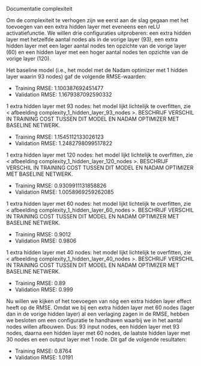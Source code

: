 Documentatie complexiteit

Om de complexiteit te verhogen zijn we eerst aan de slag gegaan met het toevoegen van een extra hidden layer met eveneens een reLU activatiefunctie. We willen drie configuraties uitproberen: een extra hidden layer met hetzelfde aantal nodes als in de vorige layer (93), een extra hidden layer met een lager aantal nodes ten opzichte van de vorige layer (60) en een hidden layer met een hoger aantal nodes ten opzichte van de vorige layer (120).

Het baseline model (i.e., het model met de Nadam optimizer met 1 hidden layer waarin 93 nodes) gaf de volgende RMSE-waarden:
- Training RMSE: 1.100387692451477
- Validation RMSE: 1.1679387092590332

1 extra hidden layer met 93 nodes: het model lijkt lichtelijk te overfitten, zie < afbeelding complexity_1_hidden_layer_93_nodes >. BESCHRIJF VERSCHIL IN TRAINING COST TUSSEN DIT MODEL EN NADAM OPTIMIZER MET BASELINE NETWERK.
- Training RMSE: 1.1545112133026123
- Validation RMSE:  1.2482798099517822

1 extra hidden layer met 120 nodes: het model lijkt lichtelijk te overfitten, zie < afbeelding complexity_1_hidden_layer_120_nodes >. BESCHRIJF VERSCHIL IN TRAINING COST TUSSEN DIT MODEL EN NADAM OPTIMIZER MET BASELINE NETWERK.
- Training RMSE: 0.9309911131858826
- Validation RMSE: 1.0058969259262085

1 extra hidden layer met 60 nodes: het model lijkt lichtelijk te overfitten, zie < afbeelding complexity_1_hidden_layer_60_nodes >. BESCHRIJF VERSCHIL IN TRAINING COST TUSSEN DIT MODEL EN NADAM OPTIMIZER MET BASELINE NETWERK.
- Training RMSE: 0.9012
- Validation RMSE: 0.9806

1 extra hidden layer met 40 nodes: het model lijkt lichtelijk te overfitten, zie < afbeelding complexity_1_hidden_layer_40_nodes >. BESCHRIJF VERSCHIL IN TRAINING COST TUSSEN DIT MODEL EN NADAM OPTIMIZER MET BASELINE NETWERK.
- Training RMSE: 0.89
- Validation RMSE: 0.999

Nu willen we kijken of het toevoegen van nóg een extra hidden layer effect heeft op de RMSE. Omdat we bij een extra hidden layer met 60 nodes (lager dan in de vorige hidden layer) al een verlaging zagen in de RMSE, hebben we besloten om een configuratie te handhaven waarbij we in het aantal nodes willen afbouwen. Dus: 93 input nodes, een hidden layer met 93 nodes, daarna een hidden layer met 60 nodes, de laatste hidden layer met 30 nodes en een output layer met 1 node. Dit gaf de volgende resultaten:
- Training RMSE: 0.8764
- Validation RMSE: 1.0191
